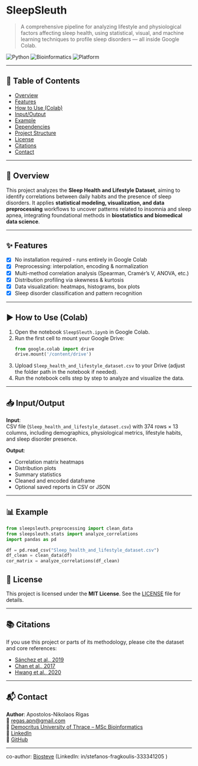 # SleepSleuth

> A comprehensive pipeline for analyzing lifestyle and physiological factors affecting sleep health, using statistical, visual, and machine learning techniques to profile sleep disorders — all inside Google Colab.

![Python](https://img.shields.io/badge/python-3.8+-blue)
![Bioinformatics](https://img.shields.io/badge/domain-bioinformatics-green)
![Platform](https://img.shields.io/badge/platform-Google_Colab-orange)

---

## 📖 Table of Contents

- [Overview](#-overview)
- [Features](#-features)
- [How to Use (Colab)](#-how-to-use-colab)
- [Input/Output](#-inputoutput)
- [Example](#-example)
- [Dependencies](#-dependencies)
- [Project Structure](#-project-structure)
- [License](#-license)
- [Citations](#-citations)
- [Contact](#-contact)

---

## 🧬 Overview

This project analyzes the **Sleep Health and Lifestyle Dataset**, aiming to identify correlations between daily habits and the presence of sleep disorders. It applies **statistical modeling, visualization, and data preprocessing** workflows to uncover patterns related to insomnia and sleep apnea, integrating foundational methods in **biostatistics and biomedical data science**.

---

## ✨ Features

- [x] No installation required - runs entirely in Google Colab
- [x] Preprocessing: interpolation, encoding & normalization
- [x] Multi-method correlation analysis (Spearman, Cramér’s V, ANOVA, etc.)
- [x] Distribution profiling via skewness & kurtosis
- [x] Data visualization: heatmaps, histograms, box plots
- [x] Sleep disorder classification and pattern recognition

---

## ▶️ How to Use (Colab)

1. Open the notebook `SleepSleuth.ipynb` in Google Colab.
2. Run the first cell to mount your Google Drive:
    ```python
    from google.colab import drive
    drive.mount('/content/drive')
    ```
3. Upload `Sleep_health_and_lifestyle_dataset.csv` to your Drive (adjust the folder path in the notebook if needed).
4. Run the notebook cells step by step to analyze and visualize the data.

---

## 📥 Input/Output

**Input**:  
CSV file (`Sleep_health_and_lifestyle_dataset.csv`) with 374 rows × 13 columns, including demographics, physiological metrics, lifestyle habits, and sleep disorder presence.

**Output**:  
- Correlation matrix heatmaps
- Distribution plots
- Summary statistics
- Cleaned and encoded dataframe
- Optional saved reports in CSV or JSON

---

## 📊 Example

```python
from sleepsleuth.preprocessing import clean_data
from sleepsleuth.stats import analyze_correlations
import pandas as pd

df = pd.read_csv("Sleep_health_and_lifestyle_dataset.csv")
df_clean = clean_data(df)
cor_matrix = analyze_correlations(df_clean)
```

## 🪪 License

This project is licensed under the **MIT License**. See the [LICENSE](LICENSE) file for details.

---

## 📚 Citations

If you use this project or parts of its methodology, please cite the dataset and core references:

- [Sánchez et al., 2019](https://www.ncbi.nlm.nih.gov/pmc/articles/PMC7256928/)
- [Chan et al., 2017](https://biology.stackexchange.com/questions/46427/)
- [Hwang et al., 2020](https://arxiv.org/abs/2008.10758)

---

## 📬 Contact

**Author**: Apostolos-Nikolaos Rigas  
📧 regas.apn@gmail.com  
🏫 [Democritus University of Thrace – MSc Bioinformatics](https://bioinfo.mbg.duth.gr/)  
🔗 [LinkedIn](https://linkedin.com/in/apostolos-regas-1908a7239)  
🔗 [GitHub](https://github.com/AnrPg)

---

co-author: [Biosteve](https://github.com/Biosteve) (LinkedIn: in/stefanos-fragkoulis-333341205 )
